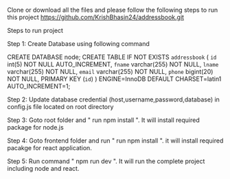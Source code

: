 
Clone or download all the files and please follow the following steps to run this project
https://github.com/KrishBhasin24/addressbook.git

Steps to run project

Step 1:  Create Database using following command

CREATE DATABASE node;
CREATE TABLE IF NOT EXISTS `addressbook` (
  `id` int(5) NOT NULL AUTO_INCREMENT,
  `fname` varchar(255) NOT NULL,
  `lname` varchar(255) NOT NULL,
  `email` varchar(255) NOT NULL,
  `phone` bigint(20) NOT NULL,
  PRIMARY KEY (`id`)
) ENGINE=InnoDB  DEFAULT CHARSET=latin1 AUTO_INCREMENT=1;

Step 2: Update database credential (host,username,password,database) in config.js file located on root directory

Step 3: Goto root folder and " run npm install ". It will install required package for node.js

Step 4: Goto frontend folder and run " run npm install ". it will install required pacakge for react application.

Step 5: Run command " npm run dev ". It will run the complete project including node and react.
